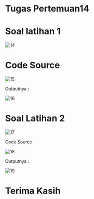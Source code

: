 # Tugas Pertemuan14

# Soal latihan 1

![14](https://user-images.githubusercontent.com/115480501/212675912-6a2e600c-17d9-47db-aeeb-2cf8266420be.PNG)


# Code Source

![15](https://user-images.githubusercontent.com/115480501/212676087-adc4b541-abd7-4e04-8b51-1364d2ec4d26.PNG)

Outputnya :

![16](https://user-images.githubusercontent.com/115480501/212676305-c55a2cd0-9169-45a0-98ff-7f997ed35a24.PNG)


# Soal Latihan 2

![17](https://user-images.githubusercontent.com/115480501/212676535-e8897227-2947-4bef-b2d4-76f902e5c5fa.PNG)

Code Source

![18](https://user-images.githubusercontent.com/115480501/212676637-35789782-56ef-492a-9c54-1265f75e814c.PNG)

Outputnya :

![19](https://user-images.githubusercontent.com/115480501/212676716-861c2433-a1da-4788-be55-9986af4abf67.PNG)

# Terima Kasih



